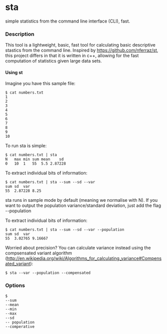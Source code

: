 sta
==

simple statistics from the command line interface (CLI), fast.

### Description

This tool is a lightweight, basic, fast tool for calculating basic descriptive stastics from the command line. Inspired by https://github.com/nferraz/st, this project differs in that it is written in c++, allowing for the fast computation of statistics given large data sets. 

#### Using st

Imagine you have this sample file:

    $ cat numbers.txt
    1
    2
    3
    4
    5
    6
    7
    8
    9
    10

To run sta is simple: 

	$ cat numbers.txt | sta
	N	max	min	sum	mean	sd	
	0	10	1	55	5.5	2.87228	 

To extract individual bits of information:

	$ cat numbers.txt | sta --sum --sd --var
	sum	sd	var	
	55	2.87228	8.25

sta runs in sample mode by default (meaning we normalise with N). If you want to output the population variance/standard deviation, just add the flag --population

 
To extract individual bits of information:

	$ cat numbers.txt | sta --sum --sd --var --population
	sum	sd	var	
	55	3.02765	9.16667	

Worried about precision? You can calculate variance instead using the  compsensated variant algorithm (http://en.wikipedia.org/wiki/Algorithms_for_calculating_variance#Compensated_variant): 

	$ sta --var --population --compensated

### Options

	$
	--sum
	--mean
	--min
	--max
	--sd
	-- population
	--comperative



